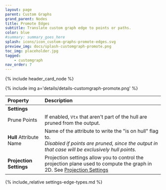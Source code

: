 ```yaml
---
layout: page
parent: Custom Graphs
grand_parent: Nodes
title: Promote Edges
subtitle: Translate custom graph edge to points or paths.
color: blue
#summary: summary_goes_here
splash: icons/icon_custom-graphs-promote-edges.svg
preview_img: docs/splash-customgraph-promote.png
toc_img: placeholder.jpg
tagged: 
    - customgraph
nav_order: 7
---
```


{% include header_card_node %}

{% include img a='details/details-customgraph-promote.png' %} 

| Property       | Description          |
|:-------------|:------------------|
|**Settings**||
| Prune Points           | If enabled, `Vtx` that aren't part of the hull are pruned from the output.   |
| **Hull** Attribute Name           | Name of the attribute to write the "is on hull" flag to.<br>*Disabled if points are pruned, since the output in that case will be exclusively hull points.* |
|**Projection Settings**| Projection settings allow you to control the projection plane used to compute the graph in 2D. See [Projection Settings](#settings-projection)|

{% include_relative settings-edge-types.md %}